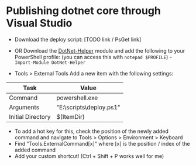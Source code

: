 # Publishing dotnet core through Visual Studio

- Download the deploy script: [TODO link / PsGet link]
- OR Download the [DotNet-Helper](https://raw.githubusercontent.com/stebaker92/profile/master/PowerShell/DotNet-Helper.psm1) module and add the following to your PowerShell profile: (you can access this with `notepad $PROFILE`) - `Import-Module DotNet-Helper`

- Tools > External Tools
Add a new item with the following settings: 

|Task|Value|
|----|----|
|Command|powershell.exe|
|Arguments|"E:\scripts\deploy.ps1"|
|Initial Directory|$(ItemDir)|


- To add a hot key for this, check the position of the newly added command and navigate to Tools > Options > Environment > Keyboard
- Find "Tools.ExternalCommand[x]" where [x] is the position / index of the added command
- Add your custom shortcut! (Ctrl + Shift + P works well for me)

